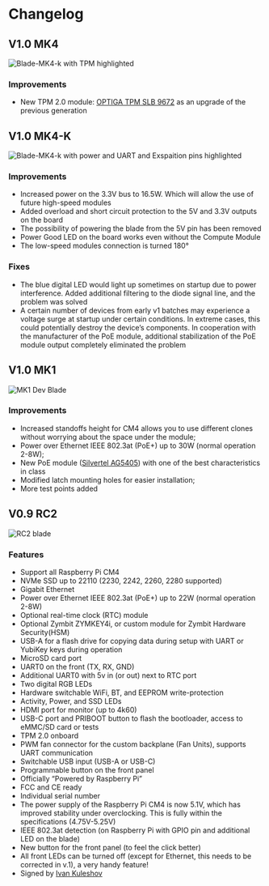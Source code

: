 # Changelog

## V1.0 MK4

![Blade-MK4-k with TPM highlighted](/img/blade/mk4-k-tpm.webp)

### Improvements

- New TPM 2.0 module: [OPTIGA TPM SLB 9672](https://www.infineon.com/dgdl/Infineon-OPTIGA+TPM+SLB+9672+FW16-DataSheet-v01_00-EN.pdf?fileId=8ac78c8c7f2a768a017f899f82094435) as an upgrade of the previous generation

## V1.0 MK4-K

![Blade-MK4-k with power and UART and Exspaition pins highlighted](/img/blade/mk4-k-power.webp)

### Improvements

- Increased power on the 3.3V bus to 16.5W. Which will allow the use of future high-speed modules
- Added overload and short circuit protection to the 5V and 3.3V outputs on the board
- The possibility of powering the blade from the 5V pin has been removed
- Power Good LED on the board works even without the Compute Module
- The low-speed modules connection is turned 180°

### Fixes

- The blue digital LED  would light up sometimes on startup due to power interference. Added additional filtering to the diode signal line, and the problem was solved
- A certain number of devices from early v1 batches may experience a voltage surge at startup under certain conditions. In extreme cases, this could potentially destroy the device’s components. In cooperation with the manufacturer of the PoE module, additional stabilization of the PoE module output completely eliminated the problem

## V1.0 MK1

![MK1 Dev Blade](/img/blade/mk1-dev.webp)

### Improvements

- Increased standoffs height for CM4 allows you to use different clones without worrying about the space under the module;
- Power over Ethernet IEEE 802.3at (PoE+) up to 30W (normal operation 2-8W);
- New PoE module ([Silvertel AG5405](https://silvertel.com/images/datasheets/Ag5400-datasheet-high%20Efficiency-30W-Power-Over-Ethernet-Plus-Module-PoE+PD.pdf)) with one of the best characteristics in class
- Modified latch mounting holes for easier installation;
- More test points added

## V0.9 RC2
![RC2 blade](/img/blade/rc2.webp)

### Features
- Support all Raspberry Pi CM4
- NVMe SSD up to 22110 (2230, 2242, 2260, 2280 supported)
- Gigabit Ethernet
- Power over Ethernet IEEE 802.3at (PoE+) up to 22W (normal operation 2-8W)
- Optional real-time clock (RTC) module
- Optional Zymbit ZYMKEY4i, or custom module for Zymbit Hardware Security(HSM)
- USB-A for a flash drive for copying data during setup with UART or YubiKey keys during operation
- MicroSD card port
- UART0 on the front (TX, RX, GND)
- Additional UART0 with 5v in (or out) next to RTC port
- Two digital RGB LEDs
- Hardware switchable WiFi, BT, and EEPROM write-protection
- Activity, Power, and SSD LEDs
- HDMI port for monitor (up to 4k60)
- USB-C port and PRIBOOT button to flash the bootloader, access to eMMC/SD card or tests
- TPM 2.0 onboard
- PWM fan connector for the custom backplane (Fan Units), supports UART communication
- Switchable USB input (USB-A or USB-C)
- Programmable button on the front panel
- Officially “Powered by Raspberry Pi”
- FCC and CE ready
- Individual serial number
- The power supply of the Raspberry Pi CM4 is now 5.1V, which has improved stability under overclocking. This is fully within the specifications (4.75V-5.25V)
- IEEE 802.3at detection (on Raspberry Pi with GPIO pin and additional LED on the blade)
- New button for the front panel (to feel the click better)
- All front LEDs can be turned off (except for Ethernet, this needs to be corrected in v.1), a very handy feature!
- Signed by [Ivan Kuleshov](https://www.linkedin.com/in/merocle/)